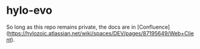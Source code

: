 # hylo-evo

So long as this repo remains private, the docs are in [Confluence] (https://hylozoic.atlassian.net/wiki/spaces/DEV/pages/87195649/Web+Client).
